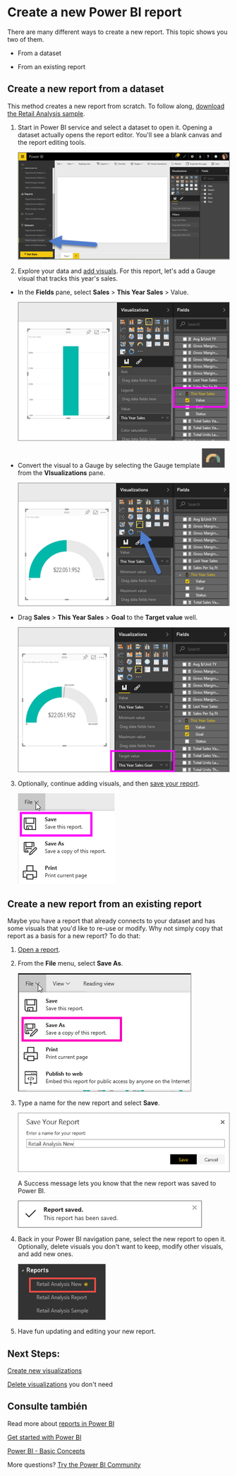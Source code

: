 <properties
   pageTitle="Create a new Power BI report"
   description="Create a new Power BI report"
   services="powerbi"
   documentationCenter=""
   authors="mihart"
   manager="mblythe"
   backup=""
   editor=""
   tags=""
   qualityFocus="monitoring"
   qualityDate=""/>

<tags
   ms.service="powerbi"
   ms.devlang="NA"
   ms.topic="article"
   ms.tgt_pltfrm="NA"
   ms.workload="powerbi"
   ms.date="10/05/2016"
   ms.author="mihart"/>
# Create a new Power BI report

There are many different ways to create a new report. This topic shows you two of them.

-   From a dataset

-   From an existing report

## Create a new report from a dataset

This method creates a new report from scratch. To follow along, <bpt id="p1">[</bpt>download the Retail Analysis sample<ept id="p1">](powerbi-sample-downloads.md)</ept>.

1.  Start in Power BI service and select a dataset to open it. Opening a dataset actually opens the report editor.  You'll see a blank canvas and the report editing tools.

    ![](media/powerbi-service-create-a-new-report/powerbi-select-datasetnew.png)

2.  Explore your data and <bpt id="p1">[</bpt>add visuals<ept id="p1">](powerbi-service-visualizations-for-reports.md)</ept>. For this report, let's add a Gauge visual that tracks this year's sales.

   -  In the <bpt id="p1">**</bpt>Fields<ept id="p1">**</ept> pane, select <bpt id="p2">**</bpt>Sales<ept id="p2">**</ept><ph id="ph1"> &gt; </ph><bpt id="p3">**</bpt>This Year Sales<ept id="p3">**</ept> &gt; Value.

        ![](media/powerbi-service-create-a-new-report/powerbi-report-step1.png)

   -  Convert the visual to a Gauge by selecting the Gauge template <ph id="ph1">![](media/powerbi-service-create-a-new-report/powerbi-gauge-icon.png)</ph> from the <bpt id="p1">**</bpt>VIsualizations<ept id="p1">**</ept> pane.

        ![](media/powerbi-service-create-a-new-report/powerbi-report-step2.png)

   -  Drag <bpt id="p1">**</bpt>Sales<ept id="p1">**</ept><ph id="ph1"> &gt; </ph><bpt id="p2">**</bpt>This Year Sales<ept id="p2">**</ept><ph id="ph2"> &gt; </ph><bpt id="p3">**</bpt>Goal<ept id="p3">**</ept> to the <bpt id="p4">**</bpt>Target value<ept id="p4">**</ept> well.

        ![](media/powerbi-service-create-a-new-report/powerbi-report-step3.png)

3.  Optionally, continue adding visuals, and then <bpt id="p1">[</bpt>save your report<ept id="p1">](powerbi-service-save-a-report.md)</ept>.

    ![](media/powerbi-service-create-a-new-report/powerbi-save.png)


## Create a new report from an existing report
Maybe you have a report that already connects to your dataset and has some visuals that you'd like to re-use or modify.  Why not simply copy that report as a basis for a new report?  To do that:

1.  <bpt id="p1">[</bpt>Open a report<ept id="p1">](powerbi-service-open-a-report-in-reading-view.md)</ept>.

2.  From the <bpt id="p1">**</bpt>File<ept id="p1">**</ept> menu, select <bpt id="p2">**</bpt>Save As<ept id="p2">**</ept>.

    ![](media/powerbi-service-create-a-new-report/powerbi-save-as.png)

3.  Type a name for the new report and select <bpt id="p1">**</bpt>Save<ept id="p1">**</ept>.

    ![](media/powerbi-service-create-a-new-report/SaveReport.png)

    A Success message lets you know that the new report was saved to Power BI.

    ![](media/powerbi-service-create-a-new-report/saveSuccess1.png)

4.  Back in your Power BI navigation pane, select the new report to open it. Optionally, delete visuals you don't want to keep, modify other visuals, and add new ones.

    ![](media/powerbi-service-create-a-new-report/newReportNavPane.png)

5.  Have fun updating and editing your new report.


## Next Steps:

[Create new visualizations](powerbi-service-add-visualizations-to-a-report-ii.md)

<bpt id="p1">[</bpt>Delete visualizations<ept id="p1">](powerbi-service-delete-a-visualization.md)</ept> you don't need

## Consulte también

Read more about <bpt id="p1">[</bpt>reports in Power BI<ept id="p1">](powerbi-service-reports.md)</ept>

[Get started with Power BI](powerbi-service-get-started.md)

[Power BI - Basic Concepts](powerbi-service-basic-concepts.md)

More questions? [Try the Power BI Community](http://community.powerbi.com/)
